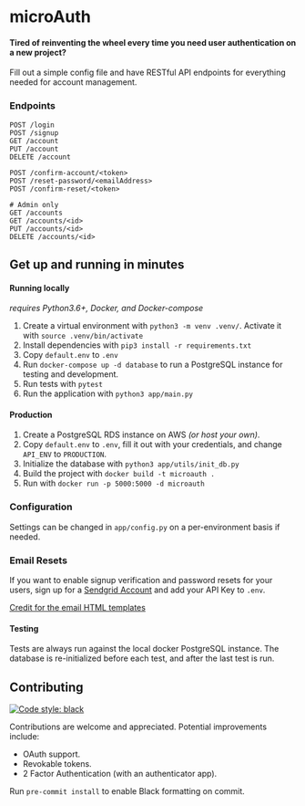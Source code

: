 # microAuth

#### Tired of reinventing the wheel every time you need user authentication on a new project?

Fill out a simple config file and have RESTful API endpoints for everything needed for account management.

### Endpoints

```
POST /login
POST /signup
GET /account
PUT /account
DELETE /account

POST /confirm-account/<token>
POST /reset-password/<emailAddress>
POST /confirm-reset/<token>

# Admin only
GET /accounts
GET /accounts/<id>
PUT /accounts/<id>
DELETE /accounts/<id>
```

## Get up and running in minutes

#### Running locally

_requires Python3.6+, Docker, and Docker-compose_

1.  Create a virtual environment with `python3 -m venv .venv/`. Activate it with `source .venv/bin/activate`
2.  Install dependencies with `pip3 install -r requirements.txt`
3.  Copy `default.env` to `.env`
4.  Run `docker-compose up -d database` to run a PostgreSQL instance for testing and development.
5.  Run tests with `pytest`
6.  Run the application with `python3 app/main.py`

#### Production

1.  Create a PostgreSQL RDS instance on AWS _(or host your own)_.
2.  Copy `default.env` to `.env`, fill it out with your credentials, and change `API_ENV` to `PRODUCTION`.
3.  Initialize the database with `python3 app/utils/init_db.py`
4.  Build the project with `docker build -t microauth .`
5.  Run with `docker run -p 5000:5000 -d microauth`

### Configuration

Settings can be changed in `app/config.py` on a per-environment basis if needed.

### Email Resets

If you want to enable signup verification and password resets for your users, sign up for a [Sendgrid Account](https://sendgrid.com) and add your API Key to `.env`.

[Credit for the email HTML templates](https://github.com/wildbit/postmark-templates)


#### Testing

Tests are always run against the local docker PostgreSQL instance. The database is re-initialized before each test, and after the last test is run.

## Contributing

[![Code style: black](https://img.shields.io/badge/code%20style-black-000000.svg)](https://github.com/ambv/black)

Contributions are welcome and appreciated. Potential improvements include:

* OAuth support.
* Revokable tokens.
* 2 Factor Authentication (with an authenticator app).

Run `pre-commit install` to enable Black formatting on commit.
